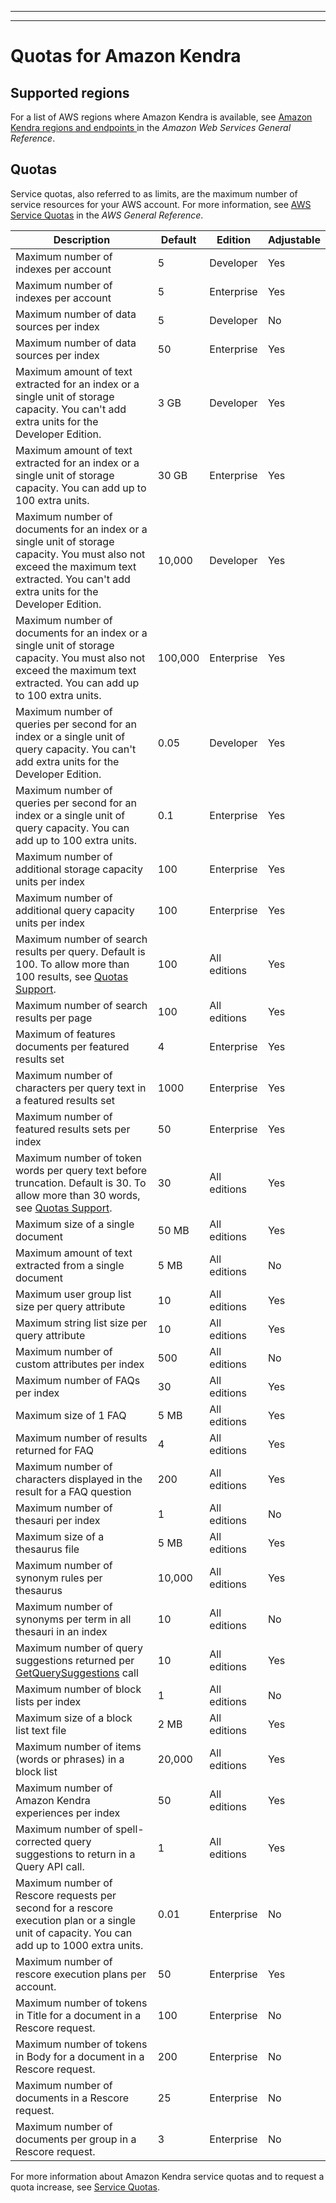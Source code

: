 --------

--------

# Quotas for Amazon Kendra<a name="quotas"></a>

## Supported regions<a name="regions"></a>

For a list of AWS regions where Amazon Kendra is available, see [Amazon Kendra regions and endpoints ](https://docs.aws.amazon.com/general/latest/gr/kendra.html) in the *Amazon Web Services General Reference*\.

## Quotas<a name="quota-details"></a>

Service quotas, also referred to as limits, are the maximum number of service resources for your AWS account\. For more information, see [AWS Service Quotas](https://docs.aws.amazon.com/general/latest/gr/aws_service_limits.html) in the *AWS General Reference*\.




| Description | Default | Edition | Adjustable | 
| --- | --- | --- | --- | 
| Maximum number of indexes per account | 5 | Developer | Yes | 
| Maximum number of indexes per account | 5 | Enterprise | Yes | 
| Maximum number of data sources per index | 5 | Developer | No | 
| Maximum number of data sources per index | 50 | Enterprise | Yes | 
| Maximum amount of text extracted for an index or a single unit of storage capacity\. You can't add extra units for the Developer Edition\. | 3 GB | Developer | Yes | 
| Maximum amount of text extracted for an index or a single unit of storage capacity\. You can add up to 100 extra units\. | 30 GB | Enterprise | Yes | 
| Maximum number of documents for an index or a single unit of storage capacity\. You must also not exceed the maximum text extracted\. You can't add extra units for the Developer Edition\. | 10,000 | Developer | Yes | 
| Maximum number of documents for an index or a single unit of storage capacity\. You must also not exceed the maximum text extracted\. You can add up to 100 extra units\. | 100,000 | Enterprise | Yes | 
| Maximum number of queries per second for an index or a single unit of query capacity\. You can't add extra units for the Developer Edition\. | 0\.05 | Developer | Yes | 
| Maximum number of queries per second for an index or a single unit of query capacity\. You can add up to 100 extra units\. | 0\.1 | Enterprise | Yes | 
| Maximum number of additional storage capacity units per index | 100 | Enterprise | Yes | 
| Maximum number of additional query capacity units per index | 100 | Enterprise | Yes | 
| Maximum number of search results per query\. Default is 100\. To allow more than 100 results, see [Quotas Support](http://aws.amazon.com/contact-us/)\. | 100 | All editions | Yes | 
| Maximum number of search results per page | 100 | All editions | Yes | 
| Maximum of features documents per featured results set | 4 | Enterprise | Yes | 
| Maximum number of characters per query text in a featured results set | 1000 | Enterprise | Yes | 
| Maximum number of featured results sets per index | 50 | Enterprise | Yes | 
| Maximum number of token words per query text before truncation\. Default is 30\. To allow more than 30 words, see [Quotas Support](http://aws.amazon.com/contact-us/)\. | 30 | All editions | Yes | 
| Maximum size of a single document | 50 MB | All editions | Yes | 
| Maximum amount of text extracted from a single document | 5 MB | All editions | No | 
| Maximum user group list size per query attribute | 10 | All editions | Yes | 
| Maximum string list size per query attribute | 10 | All editions | Yes | 
| Maximum number of custom attributes per index | 500 | All editions | No | 
| Maximum number of FAQs per index | 30 | All editions | Yes | 
| Maximum size of 1 FAQ | 5 MB | All editions | Yes | 
| Maximum number of results returned for FAQ | 4 | All editions | Yes | 
| Maximum number of characters displayed in the result for a FAQ question | 200 | All editions | Yes | 
| Maximum number of thesauri per index | 1 | All editions | No | 
| Maximum size of a thesaurus file | 5 MB | All editions | Yes | 
| Maximum number of synonym rules per thesaurus | 10,000 | All editions | Yes | 
| Maximum number of synonyms per term in all thesauri in an index | 10 | All editions | No | 
| Maximum number of query suggestions returned per [GetQuerySuggestions](https://docs.aws.amazon.com/kendra/latest/dg/API_GetQuerySuggestions.html) call | 10 | All editions | Yes | 
| Maximum number of block lists per index | 1 | All editions | No | 
| Maximum size of a block list text file | 2 MB | All editions | Yes | 
| Maximum number of items \(words or phrases\) in a block list | 20,000 | All editions | Yes | 
| Maximum number of Amazon Kendra experiences per index | 50 | All editions | Yes | 
| Maximum number of spell\-corrected query suggestions to return in a Query API call\. | 1 | All editions | Yes | 
| Maximum number of Rescore requests per second for a rescore execution plan or a single unit of capacity\. You can add up to 1000 extra units\. | 0\.01 | Enterprise | No | 
| Maximum number of rescore execution plans per account\. | 50 | Enterprise | Yes | 
| Maximum number of tokens in Title for a document in a Rescore request\. | 100 | Enterprise | No | 
| Maximum number of tokens in Body for a document in a Rescore request\. | 200 | Enterprise | No | 
| Maximum number of documents in a Rescore request\. | 25 | Enterprise | No | 
| Maximum number of documents per group in a Rescore request\. | 3 | Enterprise | No | 

For more information about Amazon Kendra service quotas and to request a quota increase, see [Service Quotas](https://docs.aws.amazon.com/general/latest/gr/kendra.html)\.